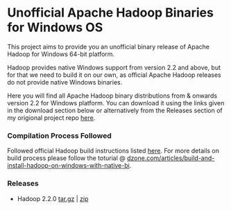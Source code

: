 # Unofficial Apache Hadoop Binaries for Windows OS

This project aims to provide you an unofficial binary release of Apache Hadoop for Windows 64-bit platform. 

Hadoop provides native Windows support from version 2.2 and above, but for that we need to build it on our own, as official Apache Hadoop releases do not provide native Windows binaries.

Here you will find all Apache Hadoop binary distributions from & onwards version 2.2 for Windows platform. You can download it using the links given in the download section below or alternatively from the Releases section of my origional project repo [here](https://github.com/gopal-tiwari/Unofficial-Hadoop-Releases-for-Windows/releases).


### Compilation Process Followed

Followed official Hadoop build instructions listed [here](https://github.com/apache/hadoop/blob/trunk/BUILDING.txt). 
For more details on build process please follow the toturial @ [dzone.com/articles/build-and-install-hadoop-on-windows-with-native-bi](https://dzone.com/articles/build-and-install-hadoop-on-windows-with-native-bi).

### Releases

- Hadoop 2.2.0 [tar.gz]() | [zip]()
